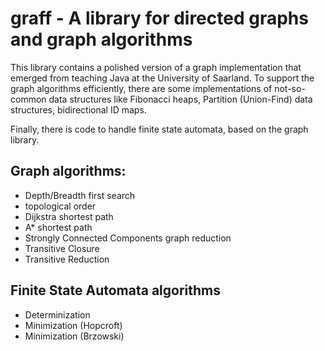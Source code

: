 # graff - A library for directed graphs and graph algorithms

This library contains a polished version of a graph implementation that emerged
from teaching Java at the University of Saarland. To support the graph
algorithms efficiently, there are some implementations of not-so-common data
structures like Fibonacci heaps, Partition (Union-Find) data structures,
bidirectional ID maps.

Finally, there is code to handle finite state automata, based on the graph library.

## Graph algorithms:

- Depth/Breadth first search
- topological order
- Dijkstra shortest path
- A* shortest path
- Strongly Connected Components graph reduction
- Transitive Closure
- Transitive Reduction

## Finite State Automata algorithms

- Determinization
- Minimization (Hopcroft)
- Minimization (Brzowski)
